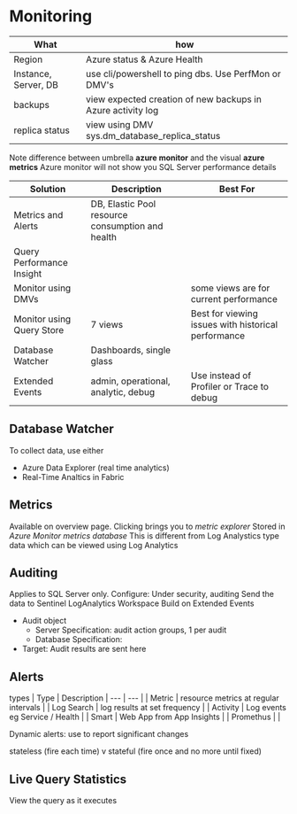 # Monitoring

| What | how |
| --- | --- | 
| Region | Azure status & Azure Health |
| Instance, Server, DB | use cli/powershell to ping dbs. Use PerfMon or DMV's |
| backups | view expected creation of new backups in Azure activity log |
| replica status | view using DMV sys.dm_database_replica_status |

Note difference between umbrella **azure monitor** and the visual **azure metrics**
Azure monitor will not show you SQL Server performance details

| Solution | Description | Best For | 
| --- | --- | --- | 
| Metrics and Alerts | DB, Elastic Pool resource consumption and health | |
| Query Performance Insight |  | |
| Monitor using DMVs |  | some views are for current performance |
| Monitor using Query Store | 7 views | Best for viewing issues with historical performance |
| Database Watcher | Dashboards, single glass | |
| Extended Events | admin, operational, analytic, debug | Use instead of Profiler or Trace to debug |

## Database Watcher
To collect data, use either
- Azure Data Explorer (real time analytics)
- Real-Time Analtics in Fabric

## Metrics
Available on overview page. Clicking brings you to *metric explorer* 
Stored in *Azure Monitor metrics database*
This is different from Log Analystics type data which can be viewed using Log Analytics

## Auditing
Applies to SQL Server only.
Configure: Under security, auditing
Send the data to Sentinel LogAnalytics Workspace
Build on Extended Events
- Audit object
  - Server Specification: audit action groups, 1 per audit
  - Database Specification: 
- Target: Audit results are sent here

## Alerts 
types
| Type | Description
| --- | --- |
| Metric | resource metrics at regular intervals |
| Log Search | log results at set frequency | 
| Activity | Log events eg Service / Health | 
| Smart | Web App from App Insights | 
| Promethus | |

Dynamic alerts: use to report significant changes   

stateless (fire each time) v stateful (fire once and no more until fixed)

## Live Query Statistics
View the query as it executes 